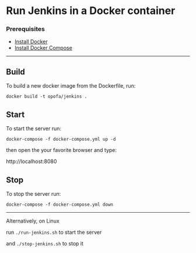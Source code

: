 # Run Jenkins in a Docker container

### Prerequisites
- [Install Docker](https://docs.docker.com/engine/install/)
- [Install Docker Compose](https://docs.docker.com/compose/install/)

---

## Build
To build a new docker image from the Dockerfile, run:

`docker build -t opofa/jenkins .`

## Start

To start the server run:

`docker-compose -f docker-compose.yml up -d`

then open the your favorite browser and type:

http://localhost:8080

## Stop

To stop the server run:

`docker-compose -f docker-compose.yml down`

---

Alternatively, on Linux

run  `./run-jenkins.sh`  to start the server

and  `./stop-jenkins.sh`  to stop it

